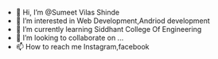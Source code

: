 - 👋 Hi, I’m @Sumeet Vilas Shinde
- 👀 I’m interested in Web Development,Andriod development
- 🌱 I’m currently learning Siddhant College Of Engineering
- 💞️ I’m looking to collaborate on ...
- 📫 How to reach me Instagram,facebook

<!---
Zoraker/Zoraker is a ✨ special ✨ repository because its `README.md` (this file) appears on your GitHub profile.
You can click the Preview link to take a look at your changes.
--->
